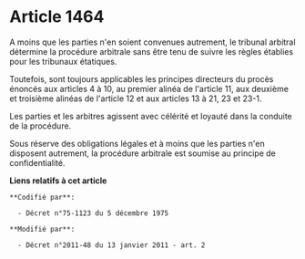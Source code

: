 # Article 1464

A moins que les parties n'en soient convenues autrement, le tribunal arbitral détermine la procédure arbitrale sans être tenu
de suivre les règles établies pour les tribunaux étatiques. 

Toutefois, sont toujours applicables les principes directeurs du procès énoncés aux articles 4 à 10, au premier alinéa de
l'article 11, aux deuxième et troisième alinéas de l'article 12 et aux articles 13 à 21, 23 et 23-1. 

Les parties et les arbitres agissent avec célérité et loyauté dans la conduite de la procédure. 

Sous réserve des obligations légales et à moins que les parties n'en disposent autrement, la procédure arbitrale est soumise
au principe de confidentialité.

**Liens relatifs à cet article**

	**Codifié par**:

	  - Décret n°75-1123 du 5 décembre 1975

	**Modifié par**:

	  - Décret n°2011-48 du 13 janvier 2011 - art. 2
